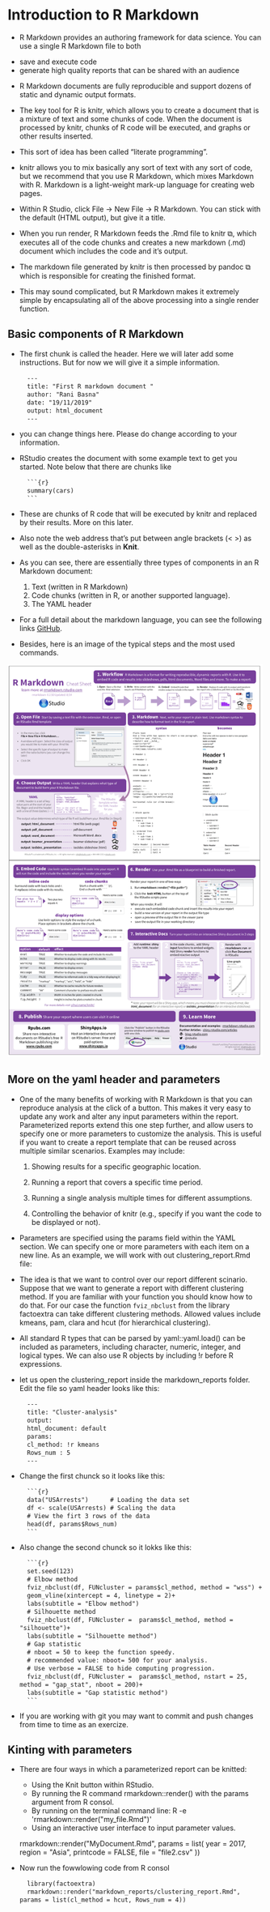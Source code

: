 # Introduction to R Markdown

* R Markdown provides an authoring framework for data science. You can use a single R Markdown file to both

- save and execute code
- generate high quality reports that can be shared with an audience

* R Markdown documents are fully reproducible and support dozens of static and dynamic output formats.
* The key tool for R is knitr, which allows you to create a document that is a mixture of text and some chunks of code. When the document is processed by knitr, chunks of R code will be executed, and graphs or other results inserted.

* This sort of idea has been called “literate programming”.

* knitr allows you to mix basically any sort of text with any sort of code, but we recommend that you use R Markdown, which mixes Markdown with R. Markdown is a light-weight mark-up language for creating web pages.

* Within R Studio, click File → New File → R Markdown. You can stick with the default (HTML output), but give it a title.

* When you run render, R Markdown feeds the .Rmd file to knitr ⧉, which executes all of the code chunks and creates a new markdown (.md) document which includes the code and it’s output.

* The markdown file generated by knitr is then processed by pandoc ⧉ which is responsible for creating the finished format.

* This may sound complicated, but R Markdown makes it extremely simple by encapsulating all of the above processing into a single render function.

## Basic components of R Markdown

* The first chunk is called the header. Here we will later add some instructions. But for now we will give it a simple information.

        ---
        title: "First R markdown document "
        author: "Rani Basna"
        date: "19/11/2019"
        output: html_document
        ---

* you can change things here. Please do change according to your information.

* RStudio creates the document with some example text to get you started. Note below that there are chunks like

        ```{r}
        summary(cars)
        ```

* These are chunks of R code that will be executed by knitr and replaced by their results. More on this later.

* Also note the web address that’s put between angle brackets (< >) as well as the double-asterisks in **Knit**.

* As you can see, there are essentially three types of components in an R Markdown document:

    1. Text (written in R Markdown)
    2. Code chunks (written in R, or another supported language).
    3. The YAML header

* For a full detail about the markdown language, you can see the following links [GitHub](https://rstudio.com/wp-content/uploads/2015/03/rmarkdown-reference.pdf).

* Besides, here is an image of the typical steps and the most used commands.


![](rm-cheatsheet.png)


## More on the yaml header and parameters

* One of the many benefits of working with R Markdown is that you can reproduce analysis at the click of a button. This makes it very easy to update any work and alter any input parameters within the report. Parameterized reports extend this one step further, and allow users to specify one or more parameters to customize the analysis. This is useful if you want to create a report template that can be reused across multiple similar scenarios. Examples may include:

    1. Showing results for a specific geographic location.

    2. Running a report that covers a specific time period.

    3. Running a single analysis multiple times for different assumptions.

    4. Controlling the behavior of knitr (e.g., specify if you want the code to be displayed or not).


* Parameters are specified using the params field within the YAML section. We can specify one or more parameters with each item on a new line. As an example, we will work with out clustering_report.Rmd file:

* The idea is that we want to control over our report different scinario. Suppose that we want to generate a report with different clustering method. If you are familiar with your function you should know how to do that. For our case the function `fviz_nbclust` from the library factoextra can take different clustering methods. Allowed values include kmeans, pam, clara and hcut (for hierarchical clustering).

* All standard R types that can be parsed by yaml::yaml.load() can be included as parameters, including character, numeric, integer, and logical types. We can also use R objects by including !r before R expressions.

* let us open the clustering_report inside the markdown_reports folder. Edit the file so yaml header looks like this:

        ---
        title: "Cluster-analysis"
        output:
        html_document: default
        params:
        cl_method: !r kmeans
        Rows_num : 5
        ---


* Change the first chunck so it looks like this:

        ```{r}
        data("USArrests")      # Loading the data set
        df <- scale(USArrests) # Scaling the data
        # View the firt 3 rows of the data
        head(df, params$Rows_num)
        ```

* Also change the second chunck so it lokks like this:

        ```{r}
        set.seed(123)
        # Elbow method
        fviz_nbclust(df, FUNcluster = params$cl_method, method = "wss") +
        geom_vline(xintercept = 4, linetype = 2)+
        labs(subtitle = "Elbow method")
        # Silhouette method
        fviz_nbclust(df, FUNcluster =  params$cl_method, method = "silhouette")+
        labs(subtitle = "Silhouette method")
        # Gap statistic
        # nboot = 50 to keep the function speedy.
        # recommended value: nboot= 500 for your analysis.
        # Use verbose = FALSE to hide computing progression.
        fviz_nbclust(df, FUNcluster =  params$cl_method, nstart = 25, method = "gap_stat", nboot = 200)+
        labs(subtitle = "Gap statistic method")
        ```
* If you are working with git you may want to commit and push changes from time to time as an exercize.


## Kinting with parameters

* There are four ways in which a parameterized report can be knitted:

    - Using the Knit button within RStudio.
    - By running the R command rmarkdown::render() with the params argument from R consol.
    - By running on the terminal command line: R -e 'rmarkdown::render("my_file.Rmd")'
    - Using an interactive user interface to input parameter values.


    rmarkdown::render("MyDocument.Rmd", params = list(
      year = 2017,
      region = "Asia",
      printcode = FALSE,
      file = "file2.csv"
    ))

* Now run the fowwlowing code from R consol

        library(factoextra)
        rmarkdown::render("markdown_reports/clustering_report.Rmd", params = list(cl_method = hcut, Rows_num = 4))
